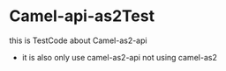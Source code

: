 # Camel-api-as2Test
this is TestCode about Camel-as2-api

* it is also only use camel-as2-api not using camel-as2
